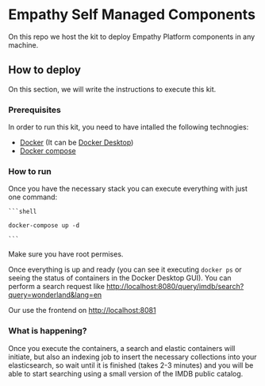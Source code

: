 # Empathy Self Managed Components
On this repo we host the kit to deploy Empathy Platform components in any machine.

## How to deploy
On this section, we will write the instructions to execute this kit.

### Prerequisites
In order to run this kit, you need to have intalled the following technogies:
* [Docker](https://www.docker.com/) (It can be [Docker Desktop](https://www.docker.com/products/docker-desktop/))
* [Docker compose](https://docs.docker.com/compose/install/)

### How to run
Once you have the necessary stack you can execute everything with just one command:

    ```shell

    docker-compose up -d

    ```

Make sure you have root permises.

Once everything is up and ready (you can see it executing `docker ps` or seeing the status of containers in the Docker Desktop GUI). You can perform a search request like [http://localhost:8080/query/imdb/search?query=wonderland&lang=en](http://localhost:8080/query/imdb/search?query=wonderland&lang=en)

Our use the frontend on [http://localhost:8081](http://localhost:8081)

### What is happening?
Once you execute the containers, a search and elastic containers will initiate, but also an indexing job to insert the necessary collections into your elasticsearch, so wait until it is finished (takes 2-3 minutes) and you will be able to start searching using a small version of the IMDB public catalog.